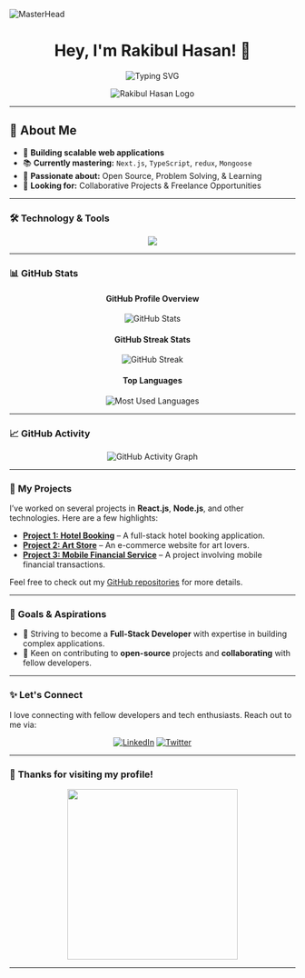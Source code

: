 ![MasterHead](https://i.ibb.co/nqmHVGBJ/Your-paragraph-text.png)
<h1 align="center">Hey, I'm Rakibul Hasan! 👋</h1>


<p align="center">
  <img src="https://readme-typing-svg.herokuapp.com?font=Fira+Code&weight=600&pause=1000&color=00F76F&center=true&vCenter=true&width=500&lines=Full-Stack+Developer;Next.js+%7C+React+%7C+Node.js+%7C+MongoDB;Building+Scalable+Web+Applications;Passionate+about+Learning+and+Development" alt="Typing SVG" />
</p>

<div align="center">
  <img src="https://i.ibb.co/9vVCLq8/462534211-914627213552534-5039221817418556141-n.jpg" alt="Rakibul Hasan Logo" >
</div>

---

## 🚀 About Me
- 🎯 **Building scalable web applications**
- 📚 **Currently mastering:** `Next.js`, `TypeScript`, `redux`, `Mongoose `
- 🌟 **Passionate about:** Open Source, Problem Solving, & Learning  
- 🤝 **Looking for:** Collaborative Projects & Freelance Opportunities  

---

### 🛠️ **Technology & Tools**

<div align="center">
  <a href="https://skillicons.dev">
    <img src="https://skillicons.dev/icons?i=react,js,express,mongodb,html,css,tailwind,nodejs,firebase,github,illustrator,vscode,git,daisyui,typescript,java,python" />
  </a>
</div>

---

### 📊 **GitHub Stats**

<div align="center">

#### **GitHub Profile Overview**
<img src="https://github-readme-stats.vercel.app/api?username=rakibul561&show_icons=true&locale=en&theme=radical" alt="GitHub Stats">

#### **GitHub Streak Stats**
<img src="https://github-readme-streak-stats.herokuapp.com/?user=rakibul561&theme=radical" alt="GitHub Streak">

#### **Top Languages**
<img src="https://github-readme-stats.vercel.app/api/top-langs?username=rakibul561&show_icons=true&locale=en&layout=compact&theme=radical" alt="Most Used Languages">

</div>

---

### 📈 **GitHub Activity**

<div align="center">
  <img src="https://github-readme-activity-graph.vercel.app/graph?username=rakibul561&radius=16&theme=react&area=true&order=5" alt="GitHub Activity Graph">
</div>

---

### 💼 **My Projects**

I’ve worked on several projects in **React.js**, **Node.js**, and other technologies. Here are a few highlights:

- **[Project 1: Hotel Booking](https://github.com/rakibul561/hotel-booking)** – A full-stack hotel booking application.
- **[Project 2: Art Store](https://github.com/rakibul561/art-store)** – An e-commerce website for art lovers.
- **[Project 3: Mobile Financial Service](https://github.com/rakibul561/mfs)** – A project involving mobile financial transactions.

Feel free to check out my [GitHub repositories](https://github.com/rakibul561) for more details.

---

### 🎯 **Goals & Aspirations**

- 🌟 Striving to become a **Full-Stack Developer** with expertise in building complex applications.
- 🚀 Keen on contributing to **open-source** projects and **collaborating** with fellow developers.

---

### ✨ **Let's Connect**

I love connecting with fellow developers and tech enthusiasts. Reach out to me via:

<div align="center">

[![LinkedIn](https://img.shields.io/badge/-LinkedIn-blue?style=flat-square&logo=Linkedin&logoColor=white&link=https://www.linkedin.com/in/rakibulhasan/)](https://www.linkedin.com/in/rakibulhasan/) 
[![Twitter](https://img.shields.io/badge/-Twitter-blue?style=flat-square&logo=Twitter&logoColor=white&link=https://twitter.com/rakibul_has)](https://twitter.com/rakibul_has)

</div>

---

### 🙏 **Thanks for visiting my profile!**

<div align="center">
  <img src="https://media.giphy.com/media/xT39D6fS1WwzO3zIHG/giphy.gif" width="300px">
</div>

---

